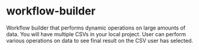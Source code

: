 # workflow-builder
Workflow builder that performs dynamic operations on large amounts of data. You will have multiple CSVs in your local project. User can perform various operations on data to see final result on the CSV user has selected.
